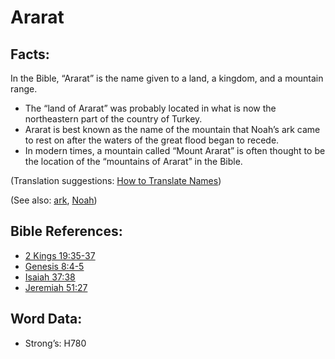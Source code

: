 # Ararat

## Facts:

In the Bible, “Ararat” is the name given to a land, a kingdom, and a mountain range.

* The “land of Ararat” was probably located in what is now the northeastern part of the country of Turkey.
* Ararat is best known as the name of the mountain that Noah’s ark came to rest on after the waters of the great flood began to recede.
* In modern times, a mountain called “Mount Ararat” is often thought to be the location of the “mountains of Ararat” in the Bible.

(Translation suggestions: [How to Translate Names](rc://en/ta/man/translate/translate-names))

(See also: [ark](../kt/ark.md), [Noah](../names/noah.md))

## Bible References:

* [2 Kings 19:35-37](rc://en/tn/help/2ki/19/35)
* [Genesis 8:4-5](rc://en/tn/help/gen/08/04)
* [Isaiah 37:38](rc://en/tn/help/isa/37/38)
* [Jeremiah 51:27](rc://en/tn/help/jer/51/27)

## Word Data:

* Strong’s: H780
